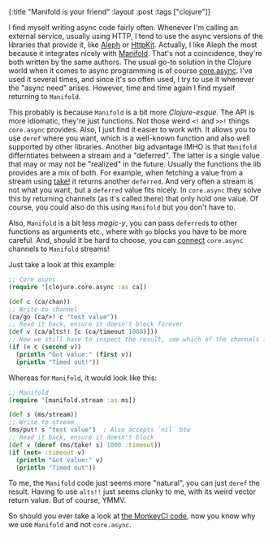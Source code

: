 {:title "Manifold is your friend"
 :layout :post
 :tags ["clojure"]}

I find myself writing async code fairly often.  Whenever I'm calling an external
service, usually using HTTP, I tend to use the async versions of the libraries
that provide it, like [Aleph](https://aleph.io/) or [HttpKit](https://github.com/http-kit/http-kit).
Actually, I like Aleph the most because it integrates nicely with [Manifold](https://github.com/clj-commons/manifold).  That's not a coincidence, they're both written by the same authors.  The
usual go-to solution in the Clojure world when it comes to async programming is
of course [core.async](https://clojure.github.io/core.async/).  I've used it
several times, and since it's so often used, I try to use it whenever the "async
need" arises.  However, time and time again I find myself returning to `Manifold`.

This probably is because `Manifold` is a bit more *Clojure-esque*.  The API is
more idiomatic, they're just functions.  Not those weird `<!` and `>>!` things
`core.async` provides.  Also, I just find it easier to work with.  It allows you
to use `deref` where you want, which is a well-known function and also well
supported by other libraries.  Another big advantage IMHO is that `Manifold`
differntiates between a stream and a "deferred".  The latter is a single value
that may or may not be "realized" in the future.  Usually the functions the
lib provides are a mix of both.  For example, when fetching a value from a stream
using [take!](https://aleph.io/codox/manifold/manifold.stream.html#var-take.21) it
returns another `deferred`.  And very often a stream is not what you want, but
a `deferred` value fits nicely.  In `core.async` they solve this by returning
channels (as it's called there) that only hold one value.  Of course, you could
also do this using `Manifold` but you don't have to.

Also, `Manifold` is a bit less *magic-y*, you can pass `deferred`s to other functions
as arguments etc., where with `go` blocks you have to be more careful.  And,
should it be hard to choose, you can [connect](https://aleph.io/codox/manifold/manifold.stream.html#var-connect)
`core.async` channels to `Manifold` streams!

Just take a look at this example:
```clojure
;; Core async
(require '[clojure.core.async :as ca])

(def c (ca/chan))
;; Write to channel
(ca/go (ca/>! c "test value"))
;; Read it back, ensure it doesn't block forever
(def v (ca/alts!! [c (ca/timeout 1000)]))
;; Now we still have to inspect the result, see which of the channels it returned from
(if (= c (second v))
  (println "Got value:" (first v))
  (println "Timed out!"))
```
Whereas for `Manifold`, it would look like this:
```clojure
;; Manifold
(require '[manifold.stream :as ms])

(def s (ms/stream))
;; Write to stream
(ms/put! s "test value")  ; Also accepts `nil` btw
;; Read it back, ensure it doesn't block
(def v (deref (ms/take! s) 1000 :timeout))
(if (not= :timeout v)
  (println "Got value:" v)
  (println "Timed out"))
```

To me, the `Manifold` code just seems more "natural", you can just `deref` the result.
Having to use `alts!!` just seems clunky to me, with its weird vector return value.
But of course, YMMV.

So should you ever take a look at [the MonkeyCI code](https://github.com/monkey-projects/monkeyci),
now you know why we use `Manifold` and not `core.async`.